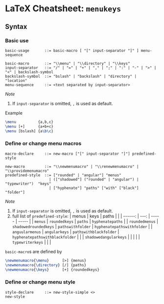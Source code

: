 # LaTeX Cheatsheet: `menukeys`

## Syntax

### Basic use
```abnf
basic-usage       ::= basic-macro [ "[" input-separator "]" ] menu-sequence

basic-macro       ::= "\\menu" | "\\directory" | "\\keys"
input-separator   ::= "/" | "=" | "+" | "," | ";" | ":" | "-" | ">" | "<" | backslash-symbol
backslash-symbol  ::= "bslash" | "backslash" | "directory" | "location"
menu-sequence     ::= <text separated by input-separator>
```
_Note_
1. If `input-separator` is omitted, `,` is used as default.

Example
```latex
\menu          {a,b,c}
\menu [+]      {a+b+c}
\menu [bslash] {a\b\c}
```

### Define or change menu macros
```abnf
macro-declare     ::= new-macro ["[" input-separator "]"] predefined-style

new-macro         ::= "\\newmenumacro" | "\\renewmenumacro" | "\\providemenumacro"
predefined-style  ::= ["rounded" | "angular"] "menus"
                    | (["shadowed"] ("rounded" | "angular") | "typewriter")  "keys"
                    | ["hyphenate"] "paths" ["with" ["black"] "folder"]
```
_Note_
1. If `input-separator` is omitted, `,` is used as default.
1. full list of `predefined-style`:
    | menus   | keys | paths |  |
    | ------: | ---: | ----- | ----- |
    | `menus` | `roundedkeys` | `paths` | `hyphenatepaths` |
    | `roundedmenus` | `shadowedroundedkeys` | `pathswithfolder` | `hyphenatepathswithfolder` |
    | `anguularmenus` | `angularkeys` | `pathswithblackfolder` | `hyphenatepathswithblackfolder` |
    |  | `shadowedangularkeys` | | |
    |  | `typewriterkeys` | | |

`basic-macro`s are defined by
```latex
\newmenumacro{\menu}      [>] {menus}
\newmenumacro{\directory} [/] {paths}
\newmenumacro{\keys}      [+] {roundedkeys}
```

### Define or change menu style
```abnf
style-declare     ::= new-style-simple <>
new-style
```
